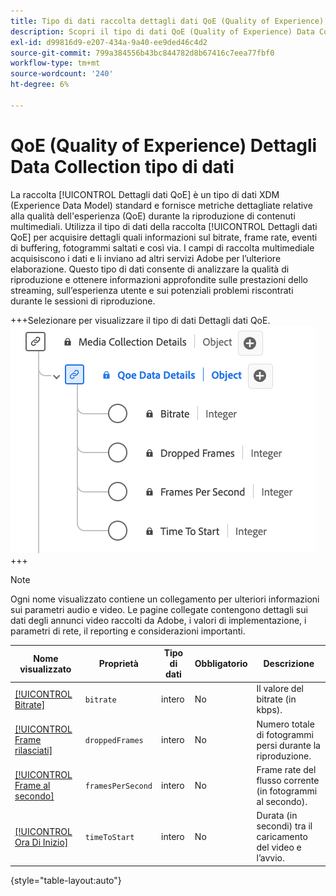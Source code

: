 ```yaml
---
title: Tipo di dati raccolta dettagli dati QoE (Quality of Experience)
description: Scopri il tipo di dati QoE (Quality of Experience) Data Collection Type Experience Data Model (XDM).
exl-id: d99816d9-e207-434a-9a40-ee9ded46c4d2
source-git-commit: 799a384556b43bc844782d8b67416c7eea77fbf0
workflow-type: tm+mt
source-wordcount: '240'
ht-degree: 6%

---
```


# QoE (Quality of Experience) Dettagli Data Collection tipo di dati

La raccolta [!UICONTROL Dettagli dati QoE] è un tipo di dati XDM (Experience Data Model) standard e fornisce metriche dettagliate relative alla qualità dell&#39;esperienza (QoE) durante la riproduzione di contenuti multimediali. Utilizza il tipo di dati della raccolta [!UICONTROL Dettagli dati QoE] per acquisire dettagli quali informazioni sul bitrate, frame rate, eventi di buffering, fotogrammi saltati e così via. I campi di raccolta multimediale acquisiscono i dati e li inviano ad altri servizi Adobe per l’ulteriore elaborazione. Questo tipo di dati consente di analizzare la qualità di riproduzione e ottenere informazioni approfondite sulle prestazioni dello streaming, sull’esperienza utente e sui potenziali problemi riscontrati durante le sessioni di riproduzione.

+++Selezionare per visualizzare il tipo di dati Dettagli dati QoE.
![Diagramma del tipo di dati Raccolta dettagli dati QoE (Quality of Experience).](../images/data-types/qoe-data-details-collection.png)
+++

>[!NOTE]
>
>Ogni nome visualizzato contiene un collegamento per ulteriori informazioni sui parametri audio e video. Le pagine collegate contengono dettagli sui dati degli annunci video raccolti da Adobe, i valori di implementazione, i parametri di rete, il reporting e considerazioni importanti.

| Nome visualizzato | Proprietà | Tipo di dati | Obbligatorio | Descrizione |
|-------------------------------------------------------------------------------------------------------------------------------------------------------------------|--------------------------|-----------|-----------|---------------------------------------------------------------------------------------|
| [[!UICONTROL Bitrate]](https://experienceleague.adobe.com/docs/media-analytics/using/implementation/variables/quality-parameters.html?lang=it#average-bitrate) | `bitrate` | intero | No | Il valore del bitrate (in kbps). |
| [[!UICONTROL Frame rilasciati]](https://experienceleague.adobe.com/docs/media-analytics/using/implementation/variables/quality-parameters.html?lang=it#dropped-frames) | `droppedFrames` | intero | No | Numero totale di fotogrammi persi durante la riproduzione. |
| [[!UICONTROL Frame al secondo]](https://experienceleague.adobe.com/docs/media-analytics/using/implementation/variables/quality-parameters.html?lang=it#frames-per-second) | `framesPerSecond` | intero | No | Frame rate del flusso corrente (in fotogrammi al secondo). |
| [[!UICONTROL Ora Di Inizio]](https://experienceleague.adobe.com/docs/media-analytics/using/implementation/variables/quality-parameters.html?lang=it#time-to-start-1) | `timeToStart` | intero | No | Durata (in secondi) tra il caricamento del video e l’avvio. |

{style="table-layout:auto"}

